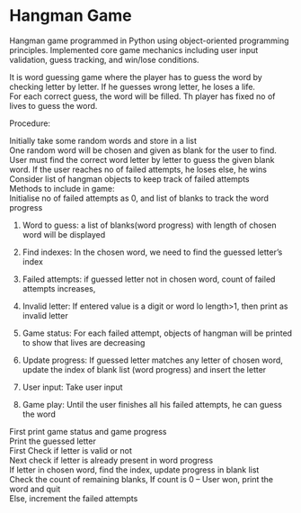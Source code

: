 # Hangman Game  

Hangman game programmed in Python using object-oriented programming principles. Implemented core game mechanics including user input validation, guess tracking, and win/lose conditions.  

It is word guessing game where the player has to guess the word by checking letter by letter. If he guesses wrong letter, he loses a life.  
For each correct guess, the word will be filled. Th player has fixed no of lives to guess the word.  

Procedure:  

Initially take some random words and store in a list  
One random word will be chosen and given as blank for the user to find.  
User must find the correct word letter by letter to guess the given blank word. If the user reaches no of failed attempts, he loses else, he wins  
Consider list of hangman objects to keep track of failed attempts  
Methods to include in game:  
Initialise no of failed attempts as 0, and list of blanks to track the word progress    
1.	Word to guess: a list of blanks(word progress) with length of chosen word will be displayed   

2.	Find indexes: In the chosen word, we need to find the guessed letter’s index   

3.	Failed attempts: if guessed letter not in chosen word, count of failed attempts increases,  


4.	Invalid letter: If entered value is a digit or word lo length>1, then print as invalid letter  

5.	Game status: For each failed attempt, objects of hangman will be printed to show that lives are decreasing  

6.	Update progress: If guessed letter matches any letter of chosen word, update the index of blank list (word progress) and insert the letter  

7.	User input: Take user input  

8.	Game play: Until the user finishes all his failed attempts, he can guess the word  

First print game status and game progress  
Print the guessed letter   
First Check if letter is valid or not   
Next check if letter is already present in  word progress  
If letter in chosen word, find the index, update progress in blank list  
Check the count of remaining blanks, If count is 0 – User won, print the word and quit  
	Else, increment the failed attempts  
